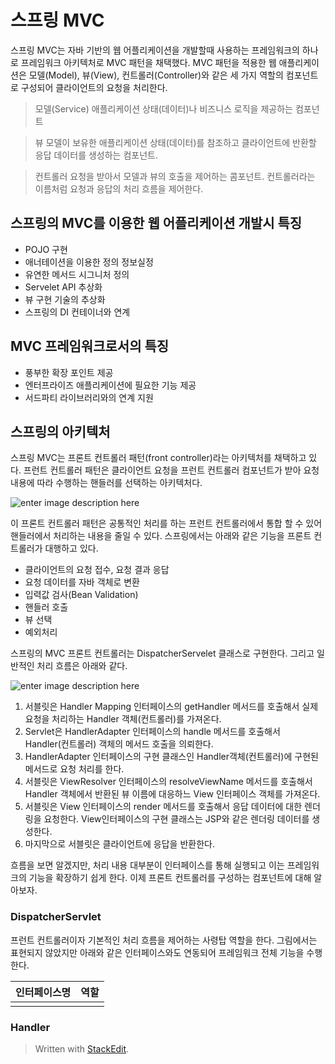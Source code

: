 # 스프링 MVC

스프링 MVC는 자바 기반의 웹 어플리케이션을 개발할때 사용하는 프레임워크의 하나로 프레임워크 아키텍처로 MVC 패턴을 채택했다. MVC 패턴을 적용한 웹 애플리케이션은 모델(Model), 뷰(View), 컨트롤러(Controller)와 같은 세 가지 역할의 컴포넌트로 구성되어 클라이언트의 요청을 처리한다. 

>모델(Service)
>애플리케이션 상태(데이터)나 비즈니스 로직을 제공하는 컴포넌트

>뷰
>모델이 보유한 애플리케이션 상태(데이터)를 참조하고 클라이언트에 반환할 응답 데이터를 생성하는 컴포넌트.

>컨트롤러
>요청을 받아서 모델과 뷰의 호출을 제어하는 콤포넌트. 컨트롤러라는 이름처럼 요청과 응답의 처리 흐름을 제어한다. 

## 스프링의 MVC를 이용한 웹 어플리케이션 개발시 특징 

* POJO 구현
* 애너테이션을 이용한 정의 정보실정
* 유연한 메서드 시그니처 정의
* Servelet API 추상화
* 뷰 구현 기술의 추상화
* 스프링의 DI 컨테이너와 연계

## MVC 프레임워크로서의 특징

* 풍부한 확장 포인트 제공
* 엔터프라이즈 애플리케이션에 필요한 기능 제공
* 서드파티 라이브러리와의 연계 지원

## 스프링의 아키텍처

스프링 MVC는 프론트 컨트롤러 패턴(front controller)라는 아키텍처를 채택하고 있다. 프런트 컨트롤러 패턴은 클라이언트 요청을 프런트 컨트롤러 컴포넌트가 받아 요청 내용에 따라 수행하는 핸들러를 선택하는 아키텍처다. 

![enter image description here](https://www.tutorialspoint.com/design_pattern/images/frontcontroller_pattern_uml_diagram.jpg)

이 프론트 컨트롤러 패턴은 공통적인 처리를 하는 프런트 컨트롤러에서 통합 할 수 있어 핸들러에서 처리하는 내용을 줄일 수 있다. 스프링에서는 아래와 같은 기능을 프론트 컨트롤러가 대행하고 있다. 

* 클라이언트의 요청 접수, 요청 결과 응답
* 요청 데이터를 자바 객체로 변환
* 입력값 검사(Bean Validation)
* 핸들러 호출
* 뷰 선택
* 예외처리

스프링의 MVC 프론트 컨트롤러는 DispatcherServelet 클래스로 구현한다. 그리고 일반적인 처리 흐름은 아래와 같다. 

![enter image description here](https://howtodoinjava.com/wp-content/uploads/2015/02/Spring-dispatcher-servlet.png)

1. 서블릿은 Handler Mapping 인터페이스의 getHandler 메서드를 호출해서 실제 요청을 처리하는 Handler 객체(컨트롤러)를 가져온다. 
2. Servlet은 HandlerAdapter 인터페이스의 handle 메서드를 호출해서 Handler(컨트롤러) 객체의 메서드 호출을 의뢰한다.
3. HandlerAdapter 인터페이스의 구현 클래스인 Handler객체(컨트롤러)에 구현된 메서드로 요청 처리를 한다.
4. 서블릿은 ViewResolver 인터페이스의 resolveViewName 메서드를 호출해서 Handler 객체에서 반환된 뷰 이름에 대응하느 View 인터페이스 객체를 가져온다.
5. 서블릿은 View 인터페이스의 render 메서드를 호출해서 응답 데이터에 대한 렌더링을 요청한다. View인터페이스의 구현 클래스는 JSP와 같은 렌더링 데이터를 생성한다.
6. 마지막으로 서블릿은 클라이언트에 응답을 반환한다. 

흐름을 보면 알겠지만, 처리 내용 대부분이 인터페이스를 통해 실행되고 이는 프레임워크의 기능을 확장하기 쉽게 한다. 
이제 프론트 컨트롤러를 구성하는 컴포넌트에 대해 알아보자.

### DispatcherServlet

프런트 컨트롤러이자 기본적인 처리 흐름을 제어하는 사령탑 역할을 한다. 그림에서는 표현되지 않았지만 아래와 같은 인터페이스와도 연동되어 프레임워크 전체 기능을 수행한다. 

|인터페이스명|역할|
|--|--|
|  |  |



### Handler



> Written with [StackEdit](https://stackedit.io/).
<!--stackedit_data:
eyJoaXN0b3J5IjpbMTgxNTcwNTcyNiwtMzM1NDA2MzU1LC05ND
k3ODE4NzcsMTgzNzk3ODgwMywxMzI5NDMzMjMyLC0yMDcxMjM1
ODFdfQ==
-->